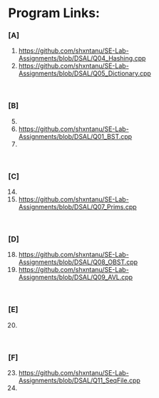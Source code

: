 # Program Links:

### [A] 
1. https://github.com/shxntanu/SE-Lab-Assignments/blob/DSAL/Q04_Hashing.cpp
2. https://github.com/shxntanu/SE-Lab-Assignments/blob/DSAL/Q05_Dictionary.cpp

<br>

### [B]
5.
6. https://github.com/shxntanu/SE-Lab-Assignments/blob/DSAL/Q01_BST.cpp
7.

<br>

### [C]
14. 
15. https://github.com/shxntanu/SE-Lab-Assignments/blob/DSAL/Q07_Prims.cpp

<br>

### [D]
18. https://github.com/shxntanu/SE-Lab-Assignments/blob/DSAL/Q08_OBST.cpp
19. https://github.com/shxntanu/SE-Lab-Assignments/blob/DSAL/Q09_AVL.cpp	

<br>

### [E]
20. 

<br>

### [F]
23. https://github.com/shxntanu/SE-Lab-Assignments/blob/DSAL/Q11_SeqFile.cpp
24. 
